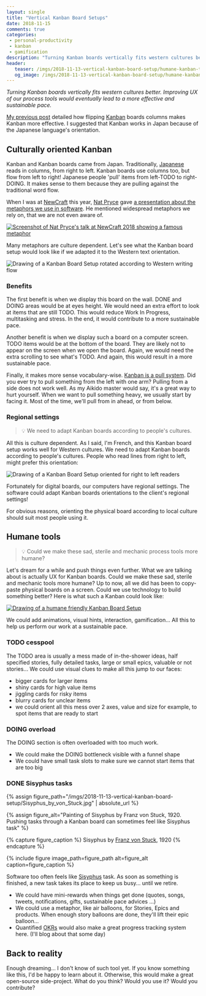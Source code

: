 ```yaml
---
layout: single
title: "Vertical Kanban Board Setups"
date: 2018-11-15
comments: true
categories:
 - personal-productivity
 - kanban
 - gamification
description: "Turning Kanban boards vertically fits western cultures better. There is a real opportunity to improve the UX of our process tools and bring a more effective and sustainable pace. For example, we could have localized Kanban boards setups. We could even create more humane and gamified boards."
header:
   teaser: /imgs/2018-11-13-vertical-kanban-board-setup/humane-kanban-teaser.jpeg
   og_image: /imgs/2018-11-13-vertical-kanban-board-setup/humane-kanban-og.jpeg
---
```

_Turning Kanban boards vertically fits western cultures better. Improving UX of our process tools would eventually lead to a more effective and sustainable pace._

[My previous post](/its-time-to-flip-your-kanban-board-setup/) detailed how flipping [Kanban](https://en.wikipedia.org/wiki/Kanban) boards columns makes Kanban more effective. I suggested that Kanban works in Japan because of the Japanese language's orientation.

## Culturally oriented Kanban

Kanban and Kanban boards came from Japan. Traditionally, [Japanese](https://en.wikipedia.org/wiki/Japanese_writing_system) reads in columns, from right to left. Kanban boards use columns too, but flow from left to right! Japanese people 'pull' items from left-TODO to right-DOING. It makes sense to them because they are pulling against the traditional word flow.

When I was at [NewCraft](https://ncrafts.io/) this year, [Nat Pryce](http://www.natpryce.com/) gave [a presentation about the metaphors we use in software](http://videos.ncrafts.io/video/275530146). He mentioned widespread metaphors we rely on, that we are not even aware of.

[![Screenshot of Nat Pryce's talk at NewCraft 2018 showing a famous metaphor]({{site.url}}/imgs/2018-11-13-vertical-kanban-board-setup/nat-pryce-metaphore.jpg)](http://videos.ncrafts.io/video/275530146)

Many metaphors are culture dependent. Let's see what the Kanban board setup would look like if we adapted it to the Western text orientation.

![Drawing of a Kanban Board Setup rotated according to Western writing flow]({{site.url}}/imgs/2018-11-13-vertical-kanban-board-setup/vertical-kanban.jpeg)

### Benefits

The first benefit is when we display this board on the wall. DONE and DOING areas would be at eyes height. We would need an extra effort to look at items that are still TODO. This would reduce Work In Progress, multitasking and stress. In the end, it would contribute to a more sustainable pace.

Another benefit is when we display such a board on a computer screen. TODO items would be at the bottom of the board. They are likely not to appear on the screen when we open the board. Again, we would need the extra scrolling to see what's TODO. And again, this would result in a more sustainable pace.

Finally, it makes more sense vocabulary-wise. [Kanban is a pull system](https://kanbanize.com/lean-management/pull/what-is-pull-system/). Did you ever try to pull something from the left with one arm? Pulling from a side does not work well. As my Aikido master would say, it's a great way to hurt yourself. When we want to pull something heavy, we usually start by facing it. Most of the time, we'll pull from in ahead, or from below.

### Regional settings

> 💡 We need to adapt Kanban boards according to people's cultures.

All this is culture dependent. As I said, I'm French, and this Kanban board setup works well for Western cultures. We need to adapt Kanban boards according to people's cultures. People who read lines from right to left, might prefer this orientation:

![Drawing of a Kanban Board Setup oriented for right to left readers]({{site.url}}/imgs/2018-11-13-vertical-kanban-board-setup/vertical-right2left-kanban.jpeg)

Fortunately for digital boards, our computers have regional settings. The software could adapt Kanban boards orientations to the client's regional settings!

For obvious reasons, orienting the physical board according to local culture should suit most people using it.

## Humane tools

> 💡 Could we make these sad, sterile and mechanic process tools more humane?

Let's dream for a while and push things even further. What we are talking about is actually UX for Kanban boards. Could we make these sad, sterile and mechanic tools more humane? Up to now, all we did has been to copy-paste physical boards on a screen. Could we use technology to build something better? Here is what such a Kanban could look like:

[![Drawing of a humane friendly Kanban Board Setup]({{site.url}}/imgs/2018-11-13-vertical-kanban-board-setup/humane-kanban-small.jpeg)]({{site.url}}/imgs/2018-11-13-vertical-kanban-board-setup/humane-kanban.jpeg)

We could add animations, visual hints, interaction, gamification... All this to help us perform our work at a sustainable pace.

### TODO cesspool

The TODO area is usually a mess made of in-the-shower ideas, half specified stories, fully detailed tasks, large or small epics, valuable or not stories... We could use visual clues to make all this jump to our faces:

*   bigger cards for larger items
*   shiny cards for high value items
*   jiggling cards for risky items
*   blurry cards for unclear items
*   we could orient all this mess over 2 axes, value and size for example, to spot items that are ready to start

### DOING overload

The DOING section is often overloaded with too much work.

*   We could make the DOING bottleneck visible with a funnel shape
*   We could have small task slots to make sure we cannot start items that are too big

### DONE Sisyphus tasks

{% assign figure_path="/imgs/2018-11-13-vertical-kanban-board-setup/Sisyphus_by_von_Stuck.jpg" | absolute_url %}

{% assign figure_alt="Painting of Sisyphus by Franz von Stuck, 1920. Pushing tasks through a Kanban board can sometimes feel like Sisyphus task" %}

{% capture figure_caption %}
Sisyphus by [Franz von Stuck](https://en.wikipedia.org/wiki/Franz_Stuck), 1920
{% endcapture %}

{% include figure image_path=figure_path alt=figure_alt caption=figure_caption %}

Software too often feels like [Sisyphus](https://en.wikipedia.org/wiki/Sisyphus) task. As soon as something is finished, a new task takes its place to keep us busy... until we retire.

*   We could have mini-rewards when things get done (quotes, songs, tweets, notifications, gifts, sustainable pace advices ...)
*   We could use a metaphor, like air balloons, for Stories, Epics and products. When enough story balloons are done, they'll lift their epic balloon...
*   Quantified [OKRs](https://en.wikipedia.org/wiki/OKR) would also make a great progress tracking system here. (I'll blog about that some day)

## Back to reality

Enough dreaming... I don't know of such tool yet. If you know something like this, I'd be happy to learn about it. Otherwise, this would make a great open-source side-project. What do you think? Would you use it? Would you contribute?